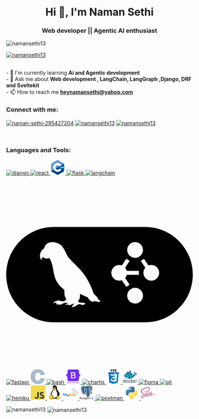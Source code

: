 <h1 align="center">Hi 👋, I'm Naman Sethi</h1>
<h3 align="center">Web developer || Agentic AI enthusiast</h3>

<p align="left">
  <img
    src="https://komarev.com/ghpvc/?username=namansethi13&label=Profile%20views&color=0e75b6&style=flat"
    alt="namansethi13"
  />
</p>

<p align="left">
  <a href="https://twitter.com/namansethiyt" target="blank"
    ><img
      src="https://img.shields.io/twitter/follow/namansethi13?logo=twitter&style=for-the-badge"
      alt="namansethi13"
  /></a>
</p>

<br>- 🌱 I'm currently learning **Ai and Agentic development** <br>- 💬 Ask me about **Web development , LangChain, LangGraph ,Django, DRF and
Sveltekit** <br>- 📫 How to reach me **heynamansethi@yahoo.com**

<h3 align="left">Connect with me:</h3>
<p align="left" style="background-color: #F2F5FF">
  
  <a href="https://linkedin.com/in/naman-sethi-295427204" target="blank"
    ><img
      align="center"
      src="https://raw.githubusercontent.com/rahuldkjain/github-profile-readme-generator/master/src/images/icons/Social/linked-in-alt.svg"
      alt="naman-sethi-295427204"
      height="30"
      width="40"
      /></a>
      <a href="https://instagram.com/namansethi13" target="blank"
      ><img
      align="center"
      src="https://raw.githubusercontent.com/rahuldkjain/github-profile-readme-generator/master/src/images/icons/Social/instagram.svg"
      alt="namansethi13"
      height="30"
      width="40"
      /></a>
  <a href="https://twitter.com/namansethiyt" target="blank"
    ><img
      align="center"
      src="https://raw.githubusercontent.com/rahuldkjain/github-profile-readme-generator/master/src/images/icons/Social/twitter.svg"
      alt="namansethi13"
      height="30"
      width="40"
  /></a>
    </p>    
    <h3 align="left">Languages and Tools:</h3>
    <p align="left">
<a href="https://www.djangoproject.com/" target="_blank" rel="noreferrer">
        <img
          src="https://cdn.worldvectorlogo.com/logos/django.svg"
          alt="django"
          width="40"
          height="40"
        />
      </a>
      <a href="https://reactjs.org/" target="_blank" rel="noreferrer">
        <img
          src="https://upload.wikimedia.org/wikipedia/commons/thumb/1/1b/Svelte_Logo.svg/498px-Svelte_Logo.svg.png"
          alt="react"
          width="40"
          height="40"
        />
      </a>
      <a href="https://www.w3schools.com/cpp/" target="_blank" rel="noreferrer">
        <img
          src="https://raw.githubusercontent.com/devicons/devicon/master/icons/cplusplus/cplusplus-original.svg"
          alt="cplusplus"
          width="40"
          height="40"
        />
      </a>
      <a href="https://flask.palletsprojects.com/" target="_blank" rel="noreferrer">
        <img
          src="https://icon.icepanel.io/Technology/png-shadow-512/Flask.png"
          alt="flask"
          width="40"
          height="40"
        />
      </a>
      <a href="https://www.langchain.com" target="_blank" rel="noreferrer">
  <img
    src="https://images.seeklogo.com/logo-png/61/1/langchain-icon-logo-png_seeklogo-611655.png"
    alt="langchain"
    width="40"
    height="40"
  />
</a>

<!-- LangGraph -->
<a href="https://www.langgraph.dev" target="_blank" rel="noreferrer">
 <svg role="img" viewBox="0 0 24 24" xmlns="http://www.w3.org/2000/svg"><title>LangGraph</title><path d="M6.099 5.88H17.9C21.264 5.88 24 8.625 24 12s-2.736 6.12-6.099 6.12H6.1C2.736 18.12 0 15.375 0 12s2.736-6.12 6.099-6.12Zm5.419 9.487c.148.156.367.148.561.108h.002c.09-.073-.038-.166-.16-.254-.074-.054-.145-.105-.166-.15.068-.083-.132-.27-.289-.417a1.539 1.539 0 0 1-.15-.151c-.11-.12-.155-.273-.2-.427a1.575 1.575 0 0 0-.11-.297c-.304-.708-.653-1.41-1.143-2.01-.315-.398-.674-.755-1.033-1.112-.232-.23-.463-.46-.683-.701-.226-.234-.362-.521-.499-.81-.114-.24-.228-.482-.396-.693-.507-.75-2.107-.955-2.342.105 0 .033-.01.054-.039.075-.13.095-.245.203-.342.334-.238.332-.274.895.022 1.193l.001-.02c.01-.15.02-.29.139-.399.228.198.576.268.841.12.32.46.422 1.015.525 1.572.085.464.17.93.382 1.341l.014.022c.124.208.25.419.41.6.059.09.178.187.297.284.157.128.314.256.329.366v.146c-.001.29-.002.59.184.83.103.208-.15.418-.352.392a.989.989 0 0 1-.354-.043c-.165-.04-.329-.08-.462-.003-.038.04-.091.042-.145.043-.064.002-.129.004-.167.07a.29.29 0 0 1-.045.066c-.042.051-.087.107-.033.149l.015-.011c.082-.063.16-.123.27-.085-.014.082.039.103.092.125l.027.012a.357.357 0 0 1-.008.057c-.009.046-.017.09.018.13a.605.605 0 0 0 .046-.056c.037-.046.073-.094.139-.11.144.192.289.112.471.012.206-.114.459-.253.81-.056-.135-.007-.255.01-.345.121-.023.025-.042.054-.002.087.207-.135.294-.086.375-.04.06.032.115.063.212.024l.07-.037c.155-.084.314-.17.499-.14-.139.04-.188.127-.242.223-.026.047-.054.097-.094.143-.021.021-.03.046-.007.082.29-.024.4-.098.548-.197.07-.047.15-.1.261-.157.124-.076.248-.028.368.02.13.05.255.1.371-.013.037-.035.083-.035.129-.036.016 0 .033 0 .05-.002-.037-.194-.24-.191-.448-.189-.24.003-.483.005-.475-.295.222-.152.224-.415.226-.665 0-.06 0-.119.005-.176.163.092.336.163.508.234.162.066.323.133.474.215.157.254.404.59.732.568.008-.026.016-.048.026-.074.019.003.039.008.059.014.086.021.178.045.223-.057zm6.429-2.886a1.014 1.014 0 0 0 1.729-.715 1.01 1.01 0 0 0-1.013-1.01c-.126 0-.25.023-.364.068l-.58-.848-.405.278.583.851a1.009 1.009 0 0 0 .05 1.376zm-1.818-2.744a1.014 1.014 0 0 0 1.42-.615 1.008 1.008 0 0 0-.845-1.293 1.015 1.015 0 0 0-1.095.712 1.008 1.008 0 0 0 .52 1.196zm0 5.867a1.015 1.015 0 0 0 1.42-.615 1.008 1.008 0 0 0-.845-1.293 1.015 1.015 0 0 0-1.095.712 1.008 1.008 0 0 0 .52 1.196zm.932-3.586v-.503h-1.55a1.003 1.003 0 0 0-.218-.412l.583-.864-.424-.28-.583.863a1.014 1.014 0 0 0-.333-.06c-.268 0-.525.106-.714.294a1.002 1.002 0 0 0 1.047 1.655l.583.864.42-.281-.579-.864c.104-.119.178-.26.217-.412z"/></svg>
</a>

<a href="https://fastapi.tiangolo.com/" target="_blank" rel="noreferrer">
  <img
    src="https://cdn.jsdelivr.net/gh/devicons/devicon@latest/icons/fastapi/fastapi-original.svg"
    alt="fastapi"
    width="40"
    height="40"
  />
</a>
      <a href="https://www.cprogramming.com/" target="_blank" rel="noreferrer">
        <img
          src="https://raw.githubusercontent.com/devicons/devicon/master/icons/c/c-original.svg"
          alt="c"
          width="40"
          height="40"
        />
      </a>
      <a href="https://www.gnu.org/software/bash/" target="_blank" rel="noreferrer">
    <img
      src="https://www.vectorlogo.zone/logos/gnu_bash/gnu_bash-icon.svg"
      alt="bash"
      width="40"
      height="40"
    />
  </a>
  <a href="https://getbootstrap.com" target="_blank" rel="noreferrer">
    <img
      src="https://raw.githubusercontent.com/devicons/devicon/master/icons/bootstrap/bootstrap-plain-wordmark.svg"
      alt="bootstrap"
      width="40"
      height="40"
    />
  </a> 
  <a href="https://www.chartjs.org" target="_blank" rel="noreferrer">
    <img
      src="https://www.chartjs.org/media/logo-title.svg"
      alt="chartjs"
      width="40"
      height="40"
    />
  </a>
  <a href="https://www.w3schools.com/css/" target="_blank" rel="noreferrer">
    <img
      src="https://raw.githubusercontent.com/devicons/devicon/master/icons/css3/css3-original-wordmark.svg"
      alt="css3"
      width="40"
      height="40"
    />
  </a>
  <a href="https://www.docker.com/" target="_blank" rel="noreferrer">
    <img
      src="https://raw.githubusercontent.com/devicons/devicon/master/icons/docker/docker-original-wordmark.svg"
      alt="docker"
      width="40"
      height="40"
    />
  </a>
  <a href="https://www.figma.com/" target="_blank" rel="noreferrer">
    <img
      src="https://www.vectorlogo.zone/logos/figma/figma-icon.svg"
      alt="figma"
      width="40"
      height="40"
    />
  </a>
  
  <a href="https://git-scm.com/" target="_blank" rel="noreferrer">
    <img
      src="https://www.vectorlogo.zone/logos/git-scm/git-scm-icon.svg"
      alt="git"
      width="40"
      height="40"
    />
  </a>
  <a href="https://heroku.com" target="_blank" rel="noreferrer">
    <img
      src="https://www.vectorlogo.zone/logos/heroku/heroku-icon.svg"
      alt="heroku"
      width="40"
      height="40"
    />
  </a>
  <a
    href="https://developer.mozilla.org/en-US/docs/Web/JavaScript"
    target="_blank"
    rel="noreferrer"
  >
    <img
      src="https://raw.githubusercontent.com/devicons/devicon/master/icons/javascript/javascript-original.svg"
      alt="javascript"
      width="40"
      height="40"
    />
  </a>
  <a href="https://www.linux.org/" target="_blank" rel="noreferrer">
    <img
      src="https://raw.githubusercontent.com/devicons/devicon/master/icons/linux/linux-original.svg"
      alt="linux"
      width="40"
      height="40"
    />
  </a>
  <a href="https://www.mysql.com/" target="_blank" rel="noreferrer">
    <img
      src="https://raw.githubusercontent.com/devicons/devicon/master/icons/mysql/mysql-original-wordmark.svg"
      alt="mysql"
      width="40"
      height="40"
    />
  </a>
  <a href="https://www.postgresql.org" target="_blank" rel="noreferrer">
    <img
      src="https://raw.githubusercontent.com/devicons/devicon/master/icons/postgresql/postgresql-original-wordmark.svg"
      alt="postgresql"
      width="40"
      height="40"
    />
  </a>
  <a href="https://postman.com" target="_blank" rel="noreferrer">
    <img
      src="https://www.vectorlogo.zone/logos/getpostman/getpostman-icon.svg"
      alt="postman"
      width="40"
      height="40"
    />
  </a>
  <a href="https://www.python.org" target="_blank" rel="noreferrer">
    <img
      src="https://raw.githubusercontent.com/devicons/devicon/master/icons/python/python-original.svg"
      alt="python"
      width="40"
      height="40"
    />
  </a>
 
  <a href="https://sass-lang.com" target="_blank" rel="noreferrer">
    <img
      src="https://raw.githubusercontent.com/devicons/devicon/master/icons/sass/sass-original.svg"
      alt="sass"
      width="40"
      height="40"
    />
  </a>
</p>

<p>
  <img
    align="left"
    src="https://github-readme-stats.vercel.app/api/top-langs?username=namansethi13&show_icons=true&locale=en&layout=compact"
    alt="namansethi13"
  />
</p>

<p>
  &nbsp;<img
    align="center"
    src="https://github-readme-stats.vercel.app/api?username=namansethi13&show_icons=true&locale=en"
    alt="namansethi13"
  />
</p>

